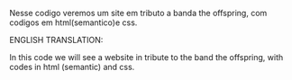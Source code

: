 
Nesse codigo veremos um site em tributo a banda the offspring, com codigos em html(semantico)e css.

ENGLISH TRANSLATION:

In this code we will see a website in tribute to the band the offspring, with codes in html (semantic) and css.
